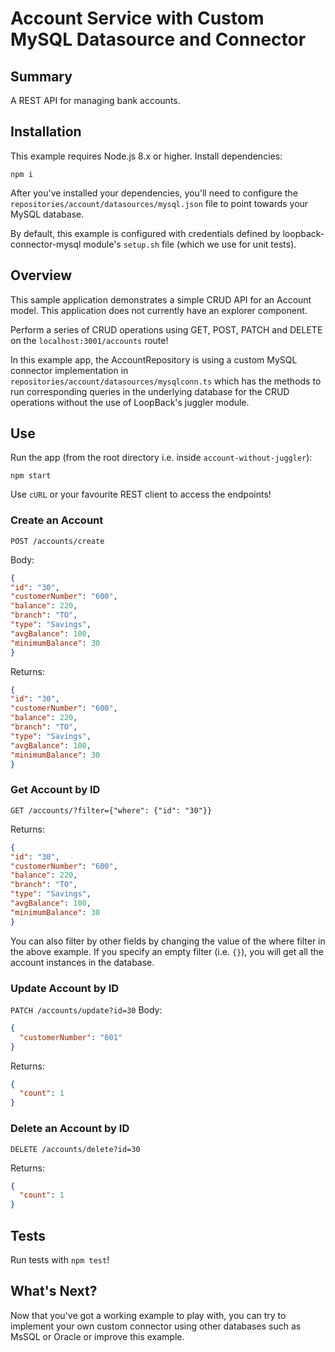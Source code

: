 # Account Service with Custom MySQL Datasource and Connector

## Summary
A REST API for managing bank accounts.

## Installation
This example requires Node.js 8.x or higher.
Install dependencies:
```
npm i
```

After you've installed your dependencies, you'll need to configure the
`repositories/account/datasources/mysql.json` file to point towards 
your MySQL database.

By default, this example is configured with credentials defined by
loopback-connector-mysql module's `setup.sh` file (which we use for
unit tests).


## Overview

This sample application demonstrates a simple CRUD API for an Account model.
This application does not currently have an explorer component.

Perform a series of CRUD operations using GET, POST, PATCH and DELETE
on the `localhost:3001/accounts` route!

In this example app, the AccountRepository is using a custom MySQL connector
implementation in `repositories/account/datasources/mysqlconn.ts` which
has the methods to run corresponding queries in the underlying database
for the CRUD operations without the use of LoopBack's juggler module.

## Use

Run the app (from the root directory i.e. inside `account-without-juggler`):
```
npm start
```

Use `cURL` or your favourite REST client to access the endpoints!

### Create an Account 

`POST /accounts/create`

Body:
```json
{
"id": "30",
"customerNumber": "600",
"balance": 220,
"branch": "TO",
"type": "Savings",
"avgBalance": 100,
"minimumBalance": 30
}
```

Returns:
```json
{
"id": "30",
"customerNumber": "600",
"balance": 220,
"branch": "TO",
"type": "Savings",
"avgBalance": 100,
"minimumBalance": 30
}
```

### Get Account by ID

`GET /accounts/?filter={"where": {"id": "30"}}`

Returns:
```json
{
"id": "30",
"customerNumber": "600",
"balance": 220,
"branch": "TO",
"type": "Savings",
"avgBalance": 100,
"minimumBalance": 30
}
```

You can also filter by other fields by changing the value of the where filter
in the above example. If you specify an empty filter (i.e. `{}`), you will get
all the account instances in the database.

### Update Account by ID

`PATCH /accounts/update?id=30`
Body:
```json
{
  "customerNumber": "601"
}
```

Returns:
```json
{
  "count": 1
}
```

### Delete an Account by ID

`DELETE /accounts/delete?id=30`

Returns:
```json
{
  "count": 1
}
```

## Tests
Run tests with `npm test`!

## What's Next?
Now that you've got a working example to play with, you can try to
implement your own custom connector using other databases such as
MsSQL or Oracle or improve this example.
